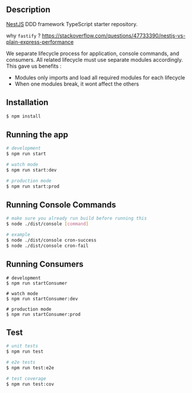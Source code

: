 ## Description

[NestJS](https://github.com/nestjs/nest) DDD framework TypeScript starter repository.

why `fastify` ?
https://stackoverflow.com/questions/47733390/nestjs-vs-plain-express-performance

We separate lifecycle process for application, console commands, and consumers. All related lifecycle must use separate modules accordingly. This gave us benefits :
- Modules only imports and load all required modules for each lifecycle
- When one modules break, it wont affect the others

## Installation

```bash
$ npm install
```

## Running the app

```bash
# development
$ npm run start

# watch mode
$ npm run start:dev

# production mode
$ npm run start:prod
```

## Running Console Commands

```bash
# make sure you already run build before running this
$ node ./dist/console [command]

# example
$ node ./dist/console cron-success
$ node ./dist/console cron-fail
```

## Running Consumers

```
# development
$ npm run startConsumer

# watch mode
$ npm run startConsumer:dev

# production mode
$ npm run startConsumer:prod
```


## Test

```bash
# unit tests
$ npm run test

# e2e tests
$ npm run test:e2e

# test coverage
$ npm run test:cov
```

